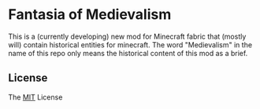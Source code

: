 # Fantasia of Medievalism

This is a (currently developing) new mod for Minecraft fabric that (mostly will) contain historical entities for
minecraft. The word "Medievalism" in the name of this repo only means the historical content of this mod as a brief.

## License

The [MIT](https://github.com/Scorpio4938/Fantasia-of-Medievalism/blob/master/LICENSE) License